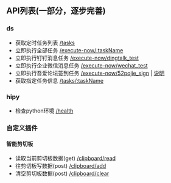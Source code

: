## API列表(一部分，逐步完善)

### ds

- 获取定时任务列表 [/tasks](/tasks)
- 立即执行全部任务 [/execute-now/:taskName](/execute-now/)
- 立即执行钉钉消息任务 [/execute-now/dingtalk_test](/execute-now/dingtalk_test)
- 立即执行企业微信消息任务 [/execute-now/wechat_test](/execute-now/wechat_test)
- 立即执行吾爱论坛签到任务 [/execute-now/52pojie_sign](/execute-now/52pojie_sign) | [说明](./cron/52pojie_sign.md)
- 获取指定任务信息 [/tasks/:taskName](/tasks/)

### hipy

- 检查python环境 [/health](/health)

### 自定义插件

#### 智能剪切板

- 读取当前剪切板数据(get) [/clipboard/read](/clipboard/read)
- 往剪切板写数据(post) [/clipboard/add](/clipboard/add)
- 清空剪切板数据(post) [/clipboard/clear](/clipboard/clear)